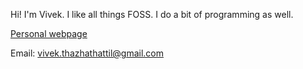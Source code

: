 Hi! I'm Vivek. I like all things FOSS. I do a bit of programming as well.

[Personal webpage](https://vivekthazhathattil.github.io/portfolio/)

Email: vivek.thazhathattil@gmail.com
